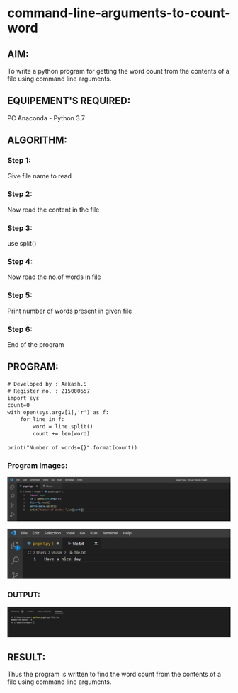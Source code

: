 # command-line-arguments-to-count-word
## AIM:
To write a python program for getting the word count from the contents of a file using command line arguments.
## EQUIPEMENT'S REQUIRED: 
PC
Anaconda - Python 3.7
## ALGORITHM: 
### Step 1:
Give file name to read
### Step 2: 
Now read the content in the file
### Step 3: 
use split()
### Step 4:  
Now read the no.of words in file
### Step 5: 
Print number of words present in given file
### Step 6: 
End of the program
## PROGRAM:
```
# Developed by : Aakash.S
# Register no. : 215000657
import sys
count=0
with open(sys.argv[1],'r') as f:
    for line in f:
        word = line.split()
        count += len(word)
        
print("Number of words={}".format(count))
```
### Program Images:
![output 1](AAA.png)

![output 2](AA.png)

### OUTPUT:
![output 3](a.png)
## RESULT:
Thus the program is written to find the word count from the contents of a file using command line arguments.
